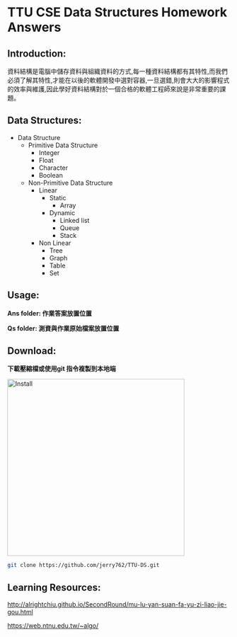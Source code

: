 # TTU CSE Data Structures Homework Answers

## Introduction:

資料結構是電腦中儲存資料與組織資料的方式,每一種資料結構都有其特性,而我們必須了解其特性,才能在以後的軟體開發中選對容器,一旦選錯,則會大大的影響程式的效率與維護,因此學好資料結構對於一個合格的軟體工程師來說是非常重要的課題。


## Data Structures:

- Data Structure
    - Primitive Data Structure
        - Integer
        - Float
        - Character
        - Boolean
    - Non-Primitive Data Structure
        - Linear
            - Static
                - Array
            - Dynamic
                - Linked list
                - Queue
                - Stack
        - Non Linear
            - Tree
            - Graph
            - Table
            - Set

## Usage:

**Ans folder: 作業答案放置位置**  

**Qs folder: 測資與作業原始檔案放置位置**  

## Download:

**下載壓縮檔或使用git 指令複製到本地端**  

<img src="https://i.imgur.com/WhgAcOv.png" alt="Install" width="400"/>

```sh
git clone https://github.com/jerry762/TTU-DS.git
```

## Learning Resources:

<http://alrightchiu.github.io/SecondRound/mu-lu-yan-suan-fa-yu-zi-liao-jie-gou.html>  

<https://web.ntnu.edu.tw/~algo/>


